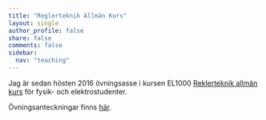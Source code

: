 ```yaml
---
title: "Reglerteknik Allmän Kurs"
layout: single
author_profile: false
share: false
comments: false
sidebar:
  nav: "teaching"
---
```

Jag är sedan hösten 2016 övningsasse i kursen EL1000 [Reklerteknik allmän kurs](https://www.kth.se/social/course/EL1000/) för fysik- och elektrostudenter. 

Övningsanteckningar finns [här](https://www.kth.se/social/course/EL1000/subgroup/ht-2016-277/page/ovningsgrupp-a-linnea/).
